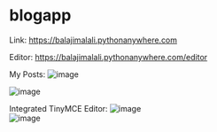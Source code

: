 # blogapp

Link: https://balajimalali.pythonanywhere.com

Editor: https://balajimalali.pythonanywhere.com/editor

My Posts:
![image](https://github.com/user-attachments/assets/b549704e-caed-4f28-9a03-45d5d2382214)
<br />

![image](https://github.com/user-attachments/assets/87ae21ae-50b4-416b-a2de-620ee20169b4)
<br />

Integrated TinyMCE Editor:
![image](https://github.com/user-attachments/assets/27ac1b59-d3b6-4d21-98d7-bda9c69caacb)
<br />
![image](https://github.com/user-attachments/assets/d19eedb4-346d-4e72-b477-6c949d7d3e72)


